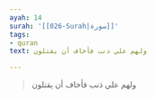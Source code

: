 ```yaml
---
ayah: 14
surah: '[[026-Surah|سورة]]'
tags:
- quran
text: ولهم علي ذنب فأخاف أن يقتلون

---
```

> ولهم علي ذنب فأخاف أن يقتلون
